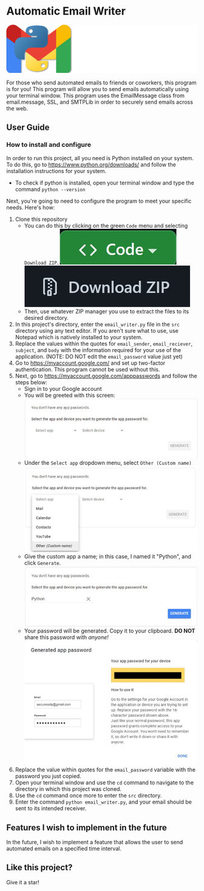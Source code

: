 # Automatic Email Writer

![Logo](images/Logo.png)

For those who send automated emails to friends or coworkers, this program is for you! This program will allow you to
send emails automatically using your terminal window. This program uses the EmailMessage class from email.message, SSL, and SMTPLib in order to securely send emails across the web.

## User Guide

### How to install and configure

In order to run this project, all you need is Python installed on your system. To do this, go to
https://www.python.org/downloads/ and follow the installation instructions for your system.

* To check if python is installed, open your terminal window and type the command `python --version`

Next, you're going to need to configure the program to meet your specific needs. Here's how:

1. Clone this repository
   * You can do this by clicking on the green `Code` menu and selecting `Download ZIP`.
   ![](images/clone-repo.jpg)
   ![](images/download-zip.jpg)
   * Then, use whatever ZIP manager you use to extract the files to its desired directory.
2. In this project's directory, enter the `email_writer.py` file in the `src` directory using any text editor. If you
aren't sure what to use, use Notepad which is natively installed to your system.
3. Replace the values within the quotes for `email_sender`, `email_reciever`, `subject`, and `body` with the information
required for your use of the application. (NOTE: DO NOT edit the `email_password` value just yet)
4. Go to https://myaccount.google.com/ and set up two-factor authentication. This program cannot be used without this.
5. Next, go to https://myaccount.google.com/apppasswords and follow the steps below:
    * Sign in to your Google account
    * You will be greeted with this screen:
   ![](images/app-passwords-1.jpg)
    * Under the `Select app` dropdown menu, select `Other (Custom name)`
   ![](images/app-passwords-2.jpg)
    * Give the custom app a name; in this case, I named it "Python", and click `Generate`.
   ![](images/app-passwords-3.jpg)
    * Your password will be generated. Copy it to your clipboard. **DO NOT** share this password with _anyone!_
   ![](images/app-passwords-4.jpg)
6. Replace the value within quotes for the `email_password` variable with the password you just copied.
7. Open your terminal window and use the `cd` command to navigate to the directory in which this project was cloned.
8. Use the `cd` command once more to enter the `src` directory.
9. Enter the command `python email_writer.py`, and your email should be sent to its intended receiver.

## Features I wish to implement in the future

In the future, I wish to implement a feature that allows the user to send automated emails on a specified time interval.

## Like this project?

Give it a star!